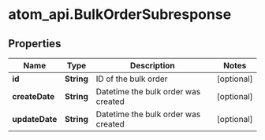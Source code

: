 # atom_api.BulkOrderSubresponse

## Properties
Name | Type | Description | Notes
------------ | ------------- | ------------- | -------------
**id** | **String** | ID of the bulk order | [optional] 
**createDate** | **String** | Datetime the bulk order was created | [optional] 
**updateDate** | **String** | Datetime the bulk order was created | [optional] 


